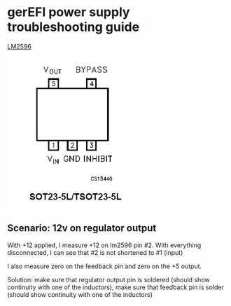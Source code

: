 # gerEFI power supply troubleshooting guide

[LM2596](http://www.ti.com/product/lm2596)

![Regulator Pinout](Images/regulator_pinout.png)

## Scenario: 12v on regulator output

With +12 applied, I measure +12 on lm2596 pin #2. With everything disconnected, I can see that #2 is not shortened to #1 (input)

I also measure zero on the feedback pin and zero on the +5 output.

Solution: make sure that regulator output pin is soldered (should show continuity with one of the inductors), make sure that feedback pin is solder (should show continuity with one of the inductors)
